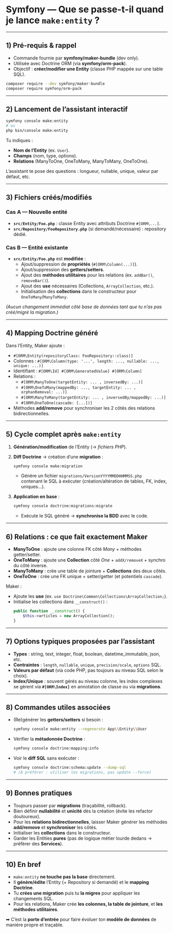 # Symfony — Que se passe-t-il quand je lance `make:entity` ?

---

## 1) Pré-requis & rappel

- Commande fournie par **symfony/maker-bundle** (dev only).
- Utilisée avec Doctrine ORM (via **symfony/orm-pack**).
- Objectif : **créer/modifier une Entity** (classe PHP mappée sur une table SQL).

```bash
composer require --dev symfony/maker-bundle
composer require symfony/orm-pack
```

---

## 2) Lancement de l’assistant interactif

```bash
symfony console make:entity
# ou
php bin/console make:entity
```

Tu indiques :
- **Nom de l’Entity** (ex. `User`).
- **Champs** (nom, type, options).
- **Relations** (ManyToOne, OneToMany, ManyToMany, OneToOne).

L’assistant te pose des questions : longueur, nullable, unique, valeur par défaut, etc.

---

## 3) Fichiers créés/modifiés

### Cas A — Nouvelle entité
- **`src/Entity/Foo.php`** : classe Entity avec attributs Doctrine `#[ORM\...]`.
- **`src/Repository/FooRepository.php`** (si demandé/nécessaire) : repository dédié.

### Cas B — Entité existante
- **`src/Entity/Foo.php`** est **modifiée** :
  - Ajout/suppression de **propriétés** (`#[ORM\Column(...)]`).
  - Ajout/suppression des **getters/setters**.
  - Ajout des **méthodes utilitaires** pour les relations (ex. `addBar()`, `removeBar()`).
  - Ajout des **use** nécessaires (Collections, `ArrayCollection`, etc.).
  - Initialisation des **collections** dans le constructeur pour `OneToMany`/`ManyToMany`.

*(Aucun changement immédiat côté base de données tant que tu n’as pas créé/migré la migration.)*

---

## 4) Mapping Doctrine généré

Dans l’Entity, Maker ajoute :
- `#[ORM\Entity(repositoryClass: FooRepository::class)]`
- Colonnes : `#[ORM\Column(type: '...', length: ..., nullable: ..., unique: ...)]`
- Identifiant : `#[ORM\Id] #[ORM\GeneratedValue] #[ORM\Column]`
- Relations :
  - `#[ORM\ManyToOne(targetEntity: ... , inversedBy: ...)]`
  - `#[ORM\OneToMany(mappedBy: ..., targetEntity: ... , orphanRemoval: ...)]`
  - `#[ORM\ManyToMany(targetEntity: ... , inversedBy/mappedBy: ...)]`
  - `#[ORM\OneToOne(cascade: [...])]`
- Méthodes **add/remove** pour synchroniser les 2 côtés des relations bidirectionnelles.

---

## 5) Cycle complet après `make:entity`

1. **Génération/modification** de l’Entity (→ *fichiers PHP*).
2. **Diff Doctrine** → création d’une **migration** :
   ```bash
   symfony console make:migration
   ```
   - Génère un fichier `migrations/VersionYYYYMMDDHHMMSS.php`  
     contenant le SQL à exécuter (création/altération de tables, FK, index, uniques…).

3. **Application en base** :
   ```bash
   symfony console doctrine:migrations:migrate
   ```
   - Exécute le SQL généré → **synchronise la BDD** avec le code.

---

## 6) Relations : ce que fait exactement Maker

- **ManyToOne** : ajoute une colonne FK côté *Many* + méthodes getter/setter.
- **OneToMany** : ajoute une **Collection** côté *One* + `addX/removeX` + synchro du côté inverse.
- **ManyToMany** : crée une table de jointure + **Collections** des deux côtés.
- **OneToOne** : crée une FK unique + setter/getter (et potentiels `cascade`).

Maker :
- Ajoute les **use** (ex. `use Doctrine\Common\Collections\ArrayCollection;`).
- Initialise les collections dans `__construct()` :
  ```php
  public function __construct() {
      $this->articles = new ArrayCollection();
  }
  ```

---

## 7) Options typiques proposées par l’assistant

- **Types** : string, text, integer, float, boolean, datetime_immutable, json, etc.
- **Contraintes** : `length`, `nullable`, `unique`, `precision/scale`, `options` SQL.
- **Valeurs par défaut** (via code PHP, pas toujours au niveau SQL selon le choix).
- **Index/Unique** : souvent gérés au niveau colonne, les index complexes se gèrent via **`#[ORM\Index]`** en annotation de classe ou via **migrations**.

---

## 8) Commandes utiles associées

- (Re)générer les **getters/setters** si besoin :
  ```bash
  symfony console make:entity --regenerate App\\Entity\\User
  ```
- Vérifier la **métadonnée Doctrine** :
  ```bash
  symfony console doctrine:mapping:info
  ```
- Voir le **diff SQL** sans exécuter :
  ```bash
  symfony console doctrine:schema:update --dump-sql
  # (À préférer : utiliser les migrations, pas update --force)
  ```

---

## 9) Bonnes pratiques

- Toujours passer par **migrations** (traçabilité, rollback).
- Bien définir **nullabilité** et **unicité** dès la création (évite les refactor douloureux).
- Pour les **relations bidirectionnelles**, laisser Maker générer les méthodes **add/remove** et **synchroniser** les côtés.
- Initialiser les **collections** dans le constructeur.
- Garder les Entities **pures** (pas de logique métier lourde dedans → préfèrer des **Services**).

---

## 10) En bref

- `make:entity` **ne touche pas la base** directement.
- Il **génère/édite** l’Entity (+ Repository si demandé) et le **mapping Doctrine**.
- Tu **crées une migration** puis tu **la migres** pour appliquer les changements SQL.
- Pour les relations, Maker crée **les colonnes, la table de jointure**, et **les méthodes utilitaires**.

➡ C’est la **porte d’entrée** pour faire évoluer ton **modèle de données** de manière propre et traçable.
